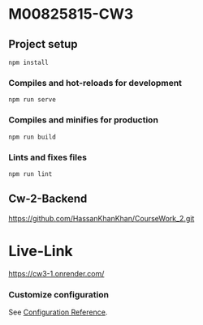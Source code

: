 # M00825815-CW3 

## Project setup
```
npm install
```

### Compiles and hot-reloads for development
```
npm run serve
```

### Compiles and minifies for production
```
npm run build
```

### Lints and fixes files
```
npm run lint
```
## Cw-2-Backend

https://github.com/HassanKhanKhan/CourseWork_2.git

# Live-Link
https://cw3-1.onrender.com/

### Customize configuration
See [Configuration Reference](https://cli.vuejs.org/config/).
